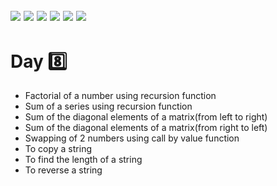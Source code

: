 ![](https://img.shields.io/badge/git-fff7f8?colorA=faf0f0&colorB=db4823&style=for-the-badge&logo=git)
![](https://img.shields.io/badge/github-fff7f8?colorA=080808&colorB=8a8a8a&style=for-the-badge&logo=github)
![](https://img.shields.io/badge/for-you-099450?colorA=b0c92e&colorB=487d3e&style=for-the-badge)
![](https://img.shields.io/badge/check_it-out-bee5ed?colorA=3fc5d1&colorB=469acf&style=for-the-badge)
![](https://img.shields.io/badge/made_with-C-bee5ed?colorA=eb4646&colorB=b52d2d&style=for-the-badge)
![](https://img.shields.io/badge/visual_studio_code-1.47.3-181717?colorA=ae36d6&style=for-the-badge&logo=visual-studio-code)
---
# Day :eight:
   * Factorial of a number using recursion function
   * Sum of a series using recursion function
   * Sum of the diagonal elements of a matrix(from left to right)
   * Sum of the diagonal elements of a matrix(from right to left)
   * Swapping of 2 numbers using call by value function
   * To copy a string
   * To find the length of a string
   * To reverse a string
